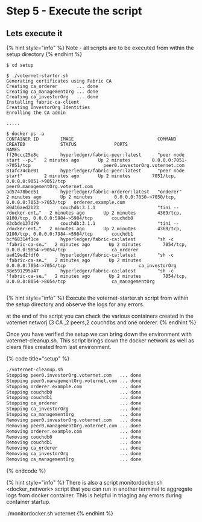 # Step 5 - Execute the script

## Lets execute it 

{% hint style="info" %}
Note - all scripts are to be executed from within the setup directory
{% endhint %}

```
$ cd setup

$ ./voternet-starter.sh 
Generating certificates using Fabric CA
Creating ca_orderer       ... done
Creating ca_managementOrg ... done
Creating ca_investorOrg   ... done
Installing fabric-ca-client
Creating InvestorOrg Identities
Enrolling the CA admin

.....

$ docker ps -a
CONTAINER ID        IMAGE                               COMMAND                  CREATED             STATUS              PORTS                                            NAMES
ff20ccc25e8c        hyperledger/fabric-peer:latest      "peer node start --p…"   2 minutes ago       Up 2 minutes        0.0.0.0:7051->7051/tcp                           peer0.investorOrg.voternet.com
81afc74cbe01        hyperledger/fabric-peer:latest      "peer node start"        2 minutes ago       Up 2 minutes        7051/tcp, 0.0.0.0:9051->9051/tcp                 peer0.managementOrg.voternet.com
ad57478bee51        hyperledger/fabric-orderer:latest   "orderer"                2 minutes ago       Up 2 minutes        0.0.0.0:7050->7050/tcp, 0.0.0.0:7053->7053/tcp   orderer.example.com
80d16aed2b23        couchdb:3.1.1                       "tini -- /docker-ent…"   2 minutes ago       Up 2 minutes        4369/tcp, 9100/tcp, 0.0.0.0:5984->5984/tcp       couchdb0
83cbde137d79        couchdb:3.1.1                       "tini -- /docker-ent…"   2 minutes ago       Up 2 minutes        4369/tcp, 9100/tcp, 0.0.0.0:7984->5984/tcp       couchdb1
bcf68314f1ce        hyperledger/fabric-ca:latest        "sh -c 'fabric-ca-se…"   2 minutes ago       Up 2 minutes        7054/tcp, 0.0.0.0:9054->9054/tcp                 ca_orderer
aad19ed2fdf0        hyperledger/fabric-ca:latest        "sh -c 'fabric-ca-se…"   2 minutes ago       Up 2 minutes        0.0.0.0:7054->7054/tcp                           ca_investorOrg
38e591295a47        hyperledger/fabric-ca:latest        "sh -c 'fabric-ca-se…"   2 minutes ago       Up 2 minutes        7054/tcp, 0.0.0.0:8054->8054/tcp                 ca_managementOrg


```

{% hint style="info" %}
 Execute the voternet-starter.sh script  from within the setup directory and observe the logs for any errors.

at the end of the script you can check the various containers created in the voternet networj \(3 CA ,2 peers,2 couchdbs and one orderer.
{% endhint %}

Once you have verified the setup we can bring down the environment with voternet-cleanup.sh. This script brings down the docker network as well as clears files created from last environment.

{% code title="setup" %}
```bash
./voternet-cleanup.sh
Stopping peer0.investorOrg.voternet.com   ... done
Stopping peer0.managementOrg.voternet.com ... done
Stopping orderer.example.com              ... done
Stopping couchdb0                         ... done
Stopping couchdb1                         ... done
Stopping ca_orderer                       ... done
Stopping ca_investorOrg                   ... done
Stopping ca_managementOrg                 ... done
Removing peer0.investorOrg.voternet.com   ... done
Removing peer0.managementOrg.voternet.com ... done
Removing orderer.example.com              ... done
Removing couchdb0                         ... done
Removing couchdb1                         ... done
Removing ca_orderer                       ... done
Removing ca_investorOrg                   ... done
Removing ca_managementOrg                 ... done


```
{% endcode %}

{% hint style="info" %}
There is also a script monitordocker.sh  &lt;docker\_network&gt; script that you can run in another terminal to aggregate logs from docker container. This is helpful in triaging  any errors during container startup.

./monitordocker.sh voternet
{% endhint %}


